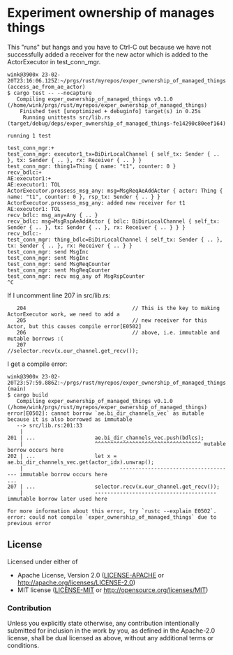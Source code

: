 # Experiment ownership of manages things

This "runs" but hangs and you have to Ctrl-C out because
we have not successfully added a receiver for the new actor
which is added to the ActorExecutor in test_conn_mgr.
```
wink@3900x 23-02-20T23:16:06.125Z:~/prgs/rust/myrepos/exper_ownership_of_managed_things (access_ae_from_ae_actor)
$ cargo test -- --nocapture
   Compiling exper_ownership_of_managed_things v0.1.0 (/home/wink/prgs/rust/myrepos/exper_ownership_of_managed_things)
    Finished test [unoptimized + debuginfo] target(s) in 0.25s
     Running unittests src/lib.rs (target/debug/deps/exper_ownership_of_managed_things-fe14290c80eef164)

running 1 test

test_conn_mgr:+
test_conn_mgr: executor1_tx=BiDirLocalChannel { self_tx: Sender { .. }, tx: Sender { .. }, rx: Receiver { .. } }
test_conn_mgr: thing1=Thing { name: "t1", counter: 0 }
recv_bdlc:+
AE:executor1:+
AE:executor1: TOL
ActorExecutor.prossess_msg_any: msg=MsgReqAeAddActor { actor: Thing { name: "t1", counter: 0 }, rsp_tx: Sender { .. } }
ActorExecutor.prossess_msg_any: added new receiver for t1
AE:executor1: TOL
recv_bdlc: msg_any=Any { .. }
recv_bdlc: msg=MsgRspAeAddActor { bdlc: BiDirLocalChannel { self_tx: Sender { .. }, tx: Sender { .. }, rx: Receiver { .. } } }
recv_bdlc:-
test_conn_mgr: thing_bdlc=BiDirLocalChannel { self_tx: Sender { .. }, tx: Sender { .. }, rx: Receiver { .. } }
test_conn_mgr: send MsgInc
test_conn_mgr: sent MsgInc
test_conn_mgr: send MsgReqCounter
test_conn_mgr: sent MsgReqCounter
test_conn_mgr: recv msg_any of MsgRspCounter
^C
```

If I uncomment line 207 in src/lib.rs:
```
   204	                                // This is the key to making ActorExecutor work, we need to add a
   205	                                // new receiver for this Actor, but this causes compile error[E0502]
   206	                                // above, i.e. immutable and mutable borrows :(
   207	                                //selector.recv(x.our_channel.get_recv());
```
 I get a compile error:
```
wink@3900x 23-02-20T23:57:59.886Z:~/prgs/rust/myrepos/exper_ownership_of_managed_things (main)
$ cargo build
   Compiling exper_ownership_of_managed_things v0.1.0 (/home/wink/prgs/rust/myrepos/exper_ownership_of_managed_things)
error[E0502]: cannot borrow `ae.bi_dir_channels_vec` as mutable because it is also borrowed as immutable
   --> src/lib.rs:201:33
    |
201 | ...                   ae.bi_dir_channels_vec.push(bdlcs);
    |                       ^^^^^^^^^^^^^^^^^^^^^^^^^^^^^^^^^^ mutable borrow occurs here
202 | ...                   let x = ae.bi_dir_channels_vec.get(actor_idx).unwrap();
    |                               ------------------------------------- immutable borrow occurs here
...
207 | ...                   selector.recv(x.our_channel.get_recv());
    |                       --------------------------------------- immutable borrow later used here

For more information about this error, try `rustc --explain E0502`.
error: could not compile `exper_ownership_of_managed_things` due to previous error
```

## License

Licensed under either of

- Apache License, Version 2.0 ([LICENSE-APACHE](LICENSE-APACHE) or http://apache.org/licenses/LICENSE-2.0)
- MIT license ([LICENSE-MIT](LICENSE-MIT) or http://opensource.org/licenses/MIT)

### Contribution

Unless you explicitly state otherwise, any contribution intentionally submitted
for inclusion in the work by you, as defined in the Apache-2.0 license, shall
be dual licensed as above, without any additional terms or conditions.
